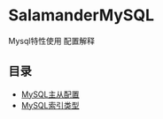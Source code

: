 # SalamanderMySQL
Mysql特性使用  配置解释

## 目录
- [MySQL主从配置](https://github.com/salamander-mh/SalamanderMySQL/blob/master/replication.md)
- [MySQL索引类型](https://github.com/salamander-mh/SalamanderMySQL/blob/master/index_kind.md)
